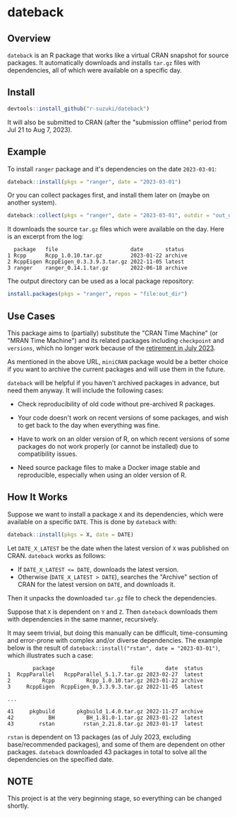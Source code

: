 # dateback

## Overview

`dateback` is an R package that works like a virtual CRAN snapshot for source packages.
It automatically downloads and installs `tar.gz` files with dependencies,
all of which were available on a specific day.

## Install

```R
devtools::install_github("r-suzuki/dateback")
```

It will also be submitted to CRAN (after the "submission offline" period from Jul 21 to Aug 7, 2023).

## Example
To install `ranger` package and it's dependencies on the date `2023-03-01`:

```R
dateback::install(pkgs = "ranger", date = "2023-03-01")
```

Or you can collect packages first, and install them later on (maybe on another system).

```R
dateback::collect(pkgs = "ranger", date = "2023-03-01", outdir = "out_dir")
```

It downloads the source `tar.gz` files which were available on the day.
Here is an excerpt from the log:

```
  package   file                       date       status
1 Rcpp      Rcpp_1.0.10.tar.gz         2023-01-22 archive 
2 RcppEigen RcppEigen_0.3.3.9.3.tar.gz 2022-11-05 latest   
3 ranger    ranger_0.14.1.tar.gz       2022-06-18 archive
```

The output directory can be used as a local package repository:

```R
install.packages(pkgs = "ranger", repos = "file:out_dir")
```

## Use Cases
This package aims to (partially) substitute the "CRAN Time Machine"
(or "MRAN Time Machine") and its related packages including `checkpoint`
and `versions`, which no longer work because of the
[retirement in July 2023](https://blog.revolutionanalytics.com/2023/01/mran-time-machine-retired.html).

As mentioned in the above URL, `miniCRAN` package would be a better choice
if you want to archive the current packages and will use them in the future.

`dateback` will be helpful if you haven't archived packages in advance,
but need them anyway. It will include the following cases:

- Check reproducibility of old code without pre-archived R packages.

- Your code doesn't work on recent versions of some packages,
  and wish to get back to the day when everything was fine.

- Have to work on an older version of R, on which recent versions of some
  packages do not work properly (or cannot be installed) due to compatibility issues.

- Need source package files to make a Docker image stable and reproducible,
  especially when using an older version of R.

## How It Works
Suppose we want to install a package `X` and its dependencies, which were available on a specific `DATE`.
This is done by `dateback` with:

```R
dateback::install(pkgs = X, date = DATE)
```

Let `DATE_X_LATEST` be the date when the latest version of `X` was published on CRAN.
`dateback` works as follows:

- If `DATE_X_LATEST <= DATE`, downloads the latest version.
- Otherwise (`DATE_X_LATEST > DATE`), searches the "Archive" section of CRAN for the latest version on `DATE`, and downloads it.

Then it unpacks the downloaded `tar.gz` file to check the dependencies.

Suppose that `X` is dependent on `Y` and `Z`. Then `dateback` downloads them with dependencies in the same manner, recursively.

It may seem trivial, but doing this manually can be difficult, time-consuming and error-prone with complex and/or diverse dependencies. The example below is the result of
`dateback::install("rstan", date = "2023-03-01")`, which illustrates such a case:

```
        package                        file       date  status
1  RcppParallel   RcppParallel_5.1.7.tar.gz 2023-02-27  latest
2          Rcpp          Rcpp_1.0.10.tar.gz 2023-01-22 archive
3     RcppEigen  RcppEigen_0.3.3.9.3.tar.gz 2022-11-05  latest

...

41     pkgbuild       pkgbuild_1.4.0.tar.gz 2022-11-27 archive
42           BH          BH_1.81.0-1.tar.gz 2023-01-22  latest
43        rstan         rstan_2.21.8.tar.gz 2023-01-17  latest
```

`rstan` is dependent on 13 packages (as of July 2023, excluding base/recommended packages), and some of them are dependent on other packages. `dateback` downloaded 43 packages in total to solve all the dependencies on the specified date.

## NOTE
This project is at the very beginning stage, so everything can be changed shortly.

